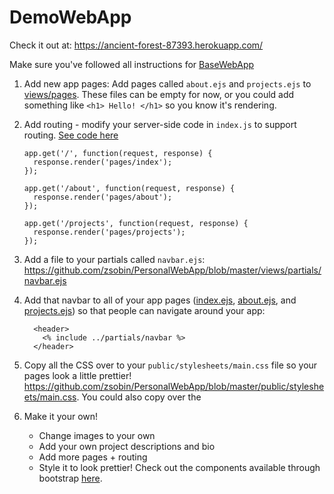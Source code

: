 # DemoWebApp

Check it out at: https://ancient-forest-87393.herokuapp.com/

Make sure you've followed all instructions for [BaseWebApp](https://github.com/zsobin/BaseWebApp)

1) Add new app pages: Add pages called `about.ejs` and `projects.ejs` to [views/pages](https://github.com/zsobin/PersonalWebApp/tree/master/views/pages). These files can be empty for now, or you could add something like `<h1> Hello! </h1>` so you know it's rendering.

2) Add routing - modify your server-side code in `index.js` to support routing. [See code here](https://github.com/zsobin/PersonalWebApp/blob/master/index.js#L13-L23)

    ```
    app.get('/', function(request, response) {
      response.render('pages/index');
    });

    app.get('/about', function(request, response) {
      response.render('pages/about');
    });

    app.get('/projects', function(request, response) {
      response.render('pages/projects');
    });

    ```

2) Add a file to your partials called `navbar.ejs`: https://github.com/zsobin/PersonalWebApp/blob/master/views/partials/navbar.ejs

3) Add that navbar to all of your app pages ([index.ejs](https://github.com/zsobin/PersonalWebApp/blob/master/views/pages/index.ejs#L7-L9), [about.ejs](https://github.com/zsobin/PersonalWebApp/blob/master/views/pages/about.ejs#L7-L9), and [projects.ejs](https://github.com/zsobin/PersonalWebApp/blob/master/views/pages/projects.ejs#L7-L9)) so that people can navigate around your app:

    ```
      <header>
        <% include ../partials/navbar %>
      </header>
    ```
    
4) Copy all the CSS over to your `public/stylesheets/main.css` file so your pages look a little prettier! https://github.com/zsobin/PersonalWebApp/blob/master/public/stylesheets/main.css. You could also copy over the 

5) Make it your own!
    - Change images to your own
    - Add your own project descriptions and bio
    - Add more pages + routing
    - Style it to look prettier! Check out the components available through bootstrap [here](http://getbootstrap.com/components/).
 
